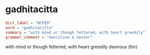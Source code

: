 # gadhitacitta

``` toml
dict_label = "NCPED"
word = "gadhitacitta"
summary = "with mind or though fettered; with heart greedily"
grammar_comment = "masculine & neuter"
```

with mind or though fettered; with heart greedily desirous (for)

